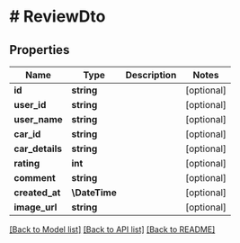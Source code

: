 # # ReviewDto

## Properties

Name | Type | Description | Notes
------------ | ------------- | ------------- | -------------
**id** | **string** |  | [optional]
**user_id** | **string** |  | [optional]
**user_name** | **string** |  | [optional]
**car_id** | **string** |  | [optional]
**car_details** | **string** |  | [optional]
**rating** | **int** |  | [optional]
**comment** | **string** |  | [optional]
**created_at** | **\DateTime** |  | [optional]
**image_url** | **string** |  | [optional]

[[Back to Model list]](../../README.md#models) [[Back to API list]](../../README.md#endpoints) [[Back to README]](../../README.md)
